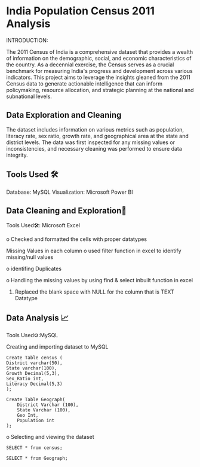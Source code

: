 
# India Population Census 2011 Analysis

INTRODUCTION:

The 2011 Census of India is a comprehensive dataset that provides a wealth of information on the demographic, social, and economic characteristics of the country. As a decennial exercise, the Census serves as a crucial benchmark for measuring India's progress and development across various indicators. This project aims to leverage the insights gleaned from the 2011 Census data to generate actionable intelligence that can inform policymaking, resource allocation, and strategic planning at the national and subnational levels.

## Data Exploration and Cleaning

The dataset includes information on various metrics such as population, literacy rate, sex ratio, growth rate, and geographical area at the state and district levels. The data was first inspected for any missing values or inconsistencies, and necessary cleaning was performed to ensure data integrity.
## Tools Used 🛠️

Database: MySQL
Visualization: Microsoft Power BI
## Data Cleaning and Exploration🧹

Tools Used🛠️: Microsoft Excel

o Checked and formatted the cells with proper datatypes

Missing Values in each column
o used filter function in excel to identify missing/null values

o identifing Duplicates

o Handling the missing values by using find & select inbuilt function in excel
1. Replaced the blank space with NULL for the column that is TEXT Datatype

## Data Analysis 📈

Tools Used⚙️:MySQL

Creating and importing dataset to MySQL


```Mysql
Create Table census (
District varchar(50),
State varchar(100),
Growth Decimal(5,3),
Sex_Ratio int,
Literacy Decimal(5,3)
);
```

```Mysql
Create Table Geograph(
	District Varchar (100),
	State Varchar (100),
	Geo Int,
	Population int
);
```

o Selecting and viewing the dataset

```Mysql
SELECT * from census;

SELECT * from Geograph;
```
